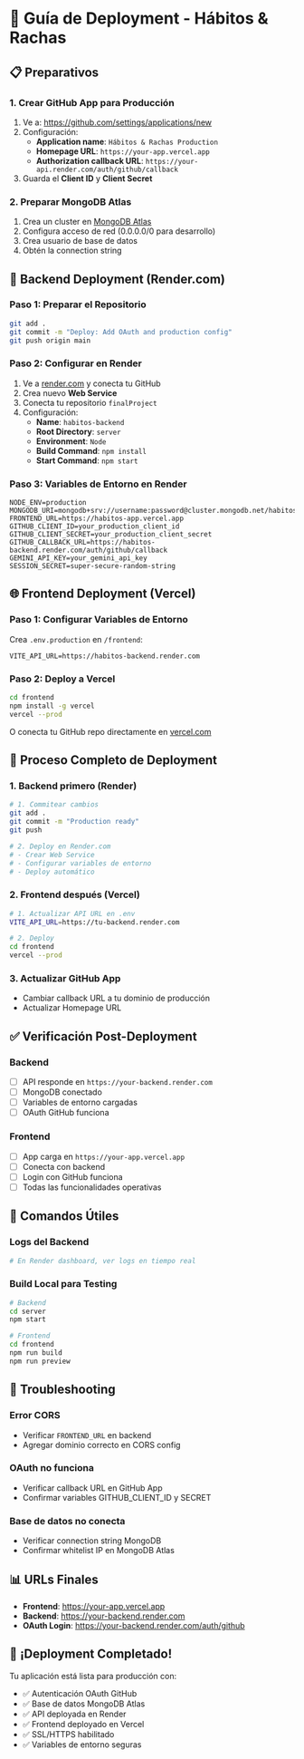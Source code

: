 # 🚀 Guía de Deployment - Hábitos & Rachas

## 📋 Preparativos

### 1. Crear GitHub App para Producción
1. Ve a: https://github.com/settings/applications/new
2. Configuración:
   - **Application name**: `Hábitos & Rachas Production`
   - **Homepage URL**: `https://your-app.vercel.app`
   - **Authorization callback URL**: `https://your-api.render.com/auth/github/callback`
3. Guarda el **Client ID** y **Client Secret**

### 2. Preparar MongoDB Atlas
1. Crea un cluster en [MongoDB Atlas](https://cloud.mongodb.com)
2. Configura acceso de red (0.0.0.0/0 para desarrollo)
3. Crea usuario de base de datos
4. Obtén la connection string

## 🔧 Backend Deployment (Render.com)

### Paso 1: Preparar el Repositorio
```bash
git add .
git commit -m "Deploy: Add OAuth and production config"
git push origin main
```

### Paso 2: Configurar en Render
1. Ve a [render.com](https://render.com) y conecta tu GitHub
2. Crea nuevo **Web Service**
3. Conecta tu repositorio `finalProject`
4. Configuración:
   - **Name**: `habitos-backend`
   - **Root Directory**: `server`
   - **Environment**: `Node`
   - **Build Command**: `npm install`
   - **Start Command**: `npm start`

### Paso 3: Variables de Entorno en Render
```
NODE_ENV=production
MONGODB_URI=mongodb+srv://username:password@cluster.mongodb.net/habitos
FRONTEND_URL=https://habitos-app.vercel.app
GITHUB_CLIENT_ID=your_production_client_id
GITHUB_CLIENT_SECRET=your_production_client_secret
GITHUB_CALLBACK_URL=https://habitos-backend.render.com/auth/github/callback
GEMINI_API_KEY=your_gemini_api_key
SESSION_SECRET=super-secure-random-string
```

## 🌐 Frontend Deployment (Vercel)

### Paso 1: Configurar Variables de Entorno
Crea `.env.production` en `/frontend`:
```
VITE_API_URL=https://habitos-backend.render.com
```

### Paso 2: Deploy a Vercel
```bash
cd frontend
npm install -g vercel
vercel --prod
```

O conecta tu GitHub repo directamente en [vercel.com](https://vercel.com)

## 🔄 Proceso Completo de Deployment

### 1. Backend primero (Render)
```bash
# 1. Commitear cambios
git add .
git commit -m "Production ready"
git push

# 2. Deploy en Render.com
# - Crear Web Service
# - Configurar variables de entorno
# - Deploy automático
```

### 2. Frontend después (Vercel)
```bash
# 1. Actualizar API URL en .env
VITE_API_URL=https://tu-backend.render.com

# 2. Deploy
cd frontend
vercel --prod
```

### 3. Actualizar GitHub App
- Cambiar callback URL a tu dominio de producción
- Actualizar Homepage URL

## ✅ Verificación Post-Deployment

### Backend
- [ ] API responde en `https://your-backend.render.com`
- [ ] MongoDB conectado
- [ ] Variables de entorno cargadas
- [ ] OAuth GitHub funciona

### Frontend
- [ ] App carga en `https://your-app.vercel.app`
- [ ] Conecta con backend
- [ ] Login con GitHub funciona
- [ ] Todas las funcionalidades operativas

## 🔧 Comandos Útiles

### Logs del Backend
```bash
# En Render dashboard, ver logs en tiempo real
```

### Build Local para Testing
```bash
# Backend
cd server
npm start

# Frontend
cd frontend
npm run build
npm run preview
```

## 🚨 Troubleshooting

### Error CORS
- Verificar `FRONTEND_URL` en backend
- Agregar dominio correcto en CORS config

### OAuth no funciona
- Verificar callback URL en GitHub App
- Confirmar variables GITHUB_CLIENT_ID y SECRET

### Base de datos no conecta
- Verificar connection string MongoDB
- Confirmar whitelist IP en MongoDB Atlas

## 📊 URLs Finales

- **Frontend**: https://your-app.vercel.app
- **Backend**: https://your-backend.render.com
- **OAuth Login**: https://your-backend.render.com/auth/github

## 🎉 ¡Deployment Completado!

Tu aplicación está lista para producción con:
- ✅ Autenticación OAuth GitHub
- ✅ Base de datos MongoDB Atlas
- ✅ API deployada en Render
- ✅ Frontend deployado en Vercel
- ✅ SSL/HTTPS habilitado
- ✅ Variables de entorno seguras
